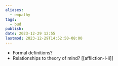 ```yaml
---
aliases:
  - empathy
tags:
  - bud
publish: 
date: 2023-12-29 12:55
lastmod: 2023-12-29T14:52:50-08:00
---
```

- Formal definitions?
- Relationships to theory of mind? [[affliction-i-ii]]